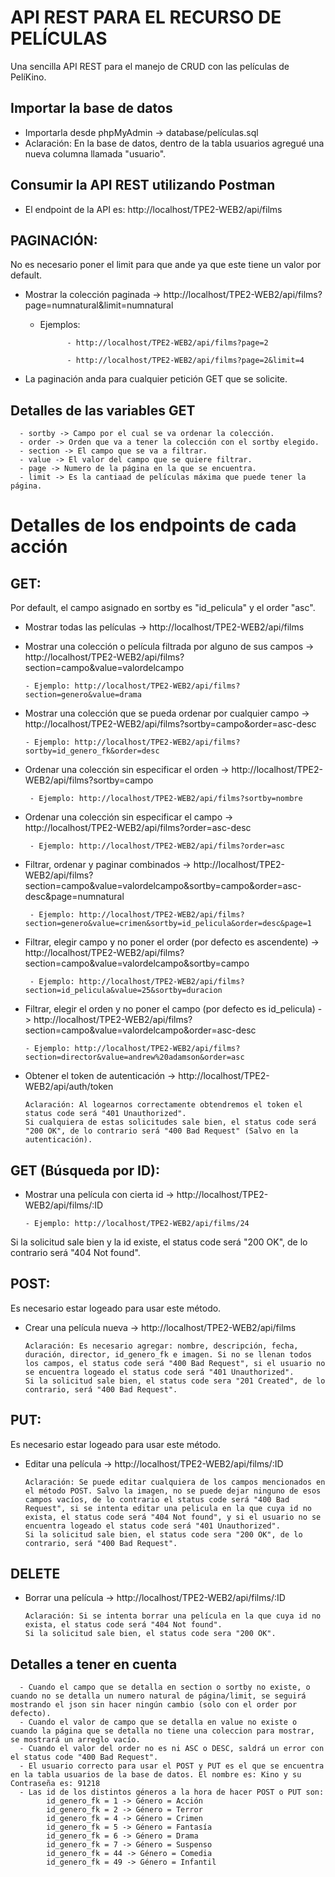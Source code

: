 # API REST PARA EL RECURSO DE PELÍCULAS

Una sencilla API REST para el manejo de CRUD con las películas de PelíKino.
## Importar la base de datos
- Importarla desde phpMyAdmin -> database/películas.sql
- Aclaración: En la base de datos, dentro de la tabla usuarios agregué una nueva columna llamada "usuario".

## Consumir la API REST utilizando Postman
- El endpoint de la API es: http://localhost/TPE2-WEB2/api/films

## PAGINACIÓN:

No es necesario poner el limit para que ande ya que este tiene un valor por default.
- Mostrar la colección paginada -> http://localhost/TPE2-WEB2/api/films?page=numnatural&limit=numnatural

   - Ejemplos: 
   
               - http://localhost/TPE2-WEB2/api/films?page=2
               
               - http://localhost/TPE2-WEB2/api/films?page=2&limit=4
               
- La paginación anda para cualquier petición GET que se solicite.

## Detalles de las variables GET

      - sortby -> Campo por el cual se va ordenar la colección.
      - order -> Orden que va a tener la colección con el sortby elegido.
      - section -> El campo que se va a filtrar.
      - value -> El valor del campo que se quiere filtrar.
      - page -> Numero de la página en la que se encuentra.
      - limit -> Es la cantiaad de películas máxima que puede tener la página.
     
# Detalles de los endpoints de cada acción

## GET:

Por default, el campo asignado en sortby es "id_pelicula" y el order "asc".
- Mostrar todas las películas -> http://localhost/TPE2-WEB2/api/films
- Mostrar una colección o película filtrada por alguno de sus campos -> http://localhost/TPE2-WEB2/api/films?section=campo&value=valordelcampo

      - Ejemplo: http://localhost/TPE2-WEB2/api/films?section=genero&value=drama
- Mostrar una colección que se pueda ordenar por cualquier campo -> http://localhost/TPE2-WEB2/api/films?sortby=campo&order=asc-desc

      - Ejemplo: http://localhost/TPE2-WEB2/api/films?sortby=id_genero_fk&order=desc
- Ordenar una colección sin especificar el orden -> http://localhost/TPE2-WEB2/api/films?sortby=campo 

       - Ejemplo: http://localhost/TPE2-WEB2/api/films?sortby=nombre
- Ordenar una colección sin especificar el campo -> http://localhost/TPE2-WEB2/api/films?order=asc-desc

       - Ejemplo: http://localhost/TPE2-WEB2/api/films?order=asc
  
- Filtrar, ordenar y paginar combinados -> http://localhost/TPE2-WEB2/api/films?section=campo&value=valordelcampo&sortby=campo&order=asc-desc&page=numnatural

       - Ejemplo: http://localhost/TPE2-WEB2/api/films?section=genero&value=crimen&sortby=id_pelicula&order=desc&page=1
- Filtrar, elegir campo y no poner el order (por defecto es ascendente) -> http://localhost/TPE2-WEB2/api/films?section=campo&value=valordelcampo&sortby=campo

       - Ejemplo: http://localhost/TPE2-WEB2/api/films?section=id_pelicula&value=25&sortby=duracion
- Filtrar, elegir el orden y no poner el campo (por defecto es id_pelicula) -> http://localhost/TPE2-WEB2/api/films?section=campo&value=valordelcampo&order=asc-desc

      - Ejemplo: http://localhost/TPE2-WEB2/api/films?section=director&value=andrew%20adamson&order=asc
- Obtener el token de autenticación -> http://localhost/TPE2-WEB2/api/auth/token  
      
      Aclaración: Al logearnos correctamente obtendremos el token el status code será "401 Unauthorized".
      Si cualquiera de estas solicitudes sale bien, el status code será "200 OK", de lo contrario será "400 Bad Request" (Salvo en la autenticación).

## GET (Búsqueda por ID):

- Mostrar una película con cierta id -> http://localhost/TPE2-WEB2/api/films/:ID

      - Ejemplo: http://localhost/TPE2-WEB2/api/films/24
Si la solicitud sale bien y la id existe, el status code será "200 OK", de lo contrario será "404 Not found".

## POST: 

Es necesario estar logeado para usar este método.
- Crear una película nueva -> http://localhost/TPE2-WEB2/api/films 

      Aclaración: Es necesario agregar: nombre, descripción, fecha, duración, director, id_genero_fk e imagen. Si no se llenan todos los campos, el status code será "400 Bad Request", si el usuario no se encuentra logeado el status code será "401 Unauthorized".
      Si la solicitud sale bien, el status code sera "201 Created", de lo contrario, será "400 Bad Request".

## PUT:

Es necesario estar logeado para usar este método.
- Editar una película -> http://localhost/TPE2-WEB2/api/films/:ID 

      Aclaración: Se puede editar cualquiera de los campos mencionados en el método POST. Salvo la imagen, no se puede dejar ninguno de esos campos vacíos, de lo contrario el status code será "400 Bad Request", si se intenta editar una pelicula en la que cuya id no exista, el status code será "404 Not found", y si el usuario no se encuentra logeado el status code será "401 Unauthorized".
      Si la solicitud sale bien, el status code sera "200 OK", de lo contrario, será "400 Bad Request".

## DELETE 

- Borrar una película -> http://localhost/TPE2-WEB2/api/films/:ID    
                                                                                                    
      Aclaración: Si se intenta borrar una película en la que cuya id no exista, el status code será "404 Not found".
      Si la solicitud sale bien, el status code sera "200 OK".

## Detalles a tener en cuenta

      - Cuando el campo que se detalla en section o sortby no existe, o cuando no se detalla un numero natural de página/limit, se seguirá mostrando el json sin hacer ningún cambio (solo con el order por defecto).
      - Cuando el valor de campo que se detalla en value no existe o cuando la página que se detalla no tiene una coleccion para mostrar, se mostrará un arreglo vacío.
      - Cuando el valor del order no es ni ASC o DESC, saldrá un error con el status code "400 Bad Request".
      - El usuario correcto para usar el POST y PUT es el que se encuentra en la tabla usuarios de la base de datos. El nombre es: Kino y su Contraseña es: 91218
      - Las id de los distintos géneros a la hora de hacer POST o PUT son:
            id_genero_fk = 1 -> Género = Acción
            id_genero_fk = 2 -> Género = Terror
            id_genero_fk = 4 -> Género = Crimen
            id_genero_fk = 5 -> Género = Fantasía
            id_genero_fk = 6 -> Género = Drama
            id_genero_fk = 7 -> Género = Suspenso
            id_genero_fk = 44 -> Género = Comedia
            id_genero_fk = 49 -> Género = Infantil
